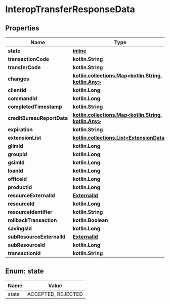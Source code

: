 
# InteropTransferResponseData

## Properties
| Name | Type | Description | Notes |
| ------------ | ------------- | ------------- | ------------- |
| **state** | [**inline**](#State) |  |  |
| **transactionCode** | **kotlin.String** |  |  |
| **transferCode** | **kotlin.String** |  |  |
| **changes** | [**kotlin.collections.Map&lt;kotlin.String, kotlin.Any&gt;**](kotlin.Any.md) |  |  [optional] |
| **clientId** | **kotlin.Long** |  |  [optional] |
| **commandId** | **kotlin.Long** |  |  [optional] |
| **completedTimestamp** | **kotlin.String** |  |  [optional] |
| **creditBureauReportData** | [**kotlin.collections.Map&lt;kotlin.String, kotlin.Any&gt;**](kotlin.Any.md) |  |  [optional] |
| **expiration** | **kotlin.String** |  |  [optional] |
| **extensionList** | [**kotlin.collections.List&lt;ExtensionData&gt;**](ExtensionData.md) |  |  [optional] |
| **glimId** | **kotlin.Long** |  |  [optional] |
| **groupId** | **kotlin.Long** |  |  [optional] |
| **gsimId** | **kotlin.Long** |  |  [optional] |
| **loanId** | **kotlin.Long** |  |  [optional] |
| **officeId** | **kotlin.Long** |  |  [optional] |
| **productId** | **kotlin.Long** |  |  [optional] |
| **resourceExternalId** | [**ExternalId**](ExternalId.md) |  |  [optional] |
| **resourceId** | **kotlin.Long** |  |  [optional] |
| **resourceIdentifier** | **kotlin.String** |  |  [optional] |
| **rollbackTransaction** | **kotlin.Boolean** |  |  [optional] |
| **savingsId** | **kotlin.Long** |  |  [optional] |
| **subResourceExternalId** | [**ExternalId**](ExternalId.md) |  |  [optional] |
| **subResourceId** | **kotlin.Long** |  |  [optional] |
| **transactionId** | **kotlin.String** |  |  [optional] |


<a id="State"></a>
## Enum: state
| Name | Value |
| ---- | ----- |
| state | ACCEPTED, REJECTED |



